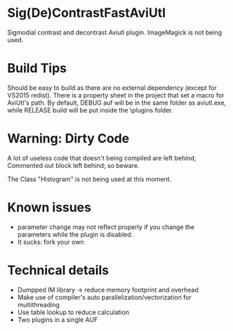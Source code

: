 # Sig(De)ContrastFastAviUtl
Sigmodial contrast and decontrast Aviutl plugin. ImageMagick is not being used.

# Build Tips
Should be easy to build as there are no external dependency (except for VS2015 redist). There is a property sheet in the project that set a macro for AviUtl's path. By default, DEBUG auf will be in the same folder as aviutl.exe, while RELEASE build will be put inside the \plugins folder.

# Warning: Dirty Code
A lot of useless code that doesn't being compiled are left behind; Commented out block left behind; so beware.

The Class "Histogram" is not being used at this moment.

# Known issues
* parameter change may not reflect properly if you change the parameters while the plugin is disabled.
* It sucks: fork your own

# Technical details
* Dumpped IM library -> reduce memory footprint and overhead
* Make use of compiler's auto parallelization/vectorization for multithreading
* Use table lookup to reduce calculation
* Two plugins in a single AUF

